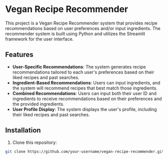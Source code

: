 # Vegan Recipe Recommender

This project is a Vegan Recipe Recommender system that provides recipe recommendations based on user preferences and/or input ingredients. The recommender system is built using Python and utilizes the Streamlit framework for the user interface.

## Features

- **User-Specific Recommendations**: The system generates recipe recommendations tailored to each user's preferences based on their liked recipes and past searches.
- **Ingredient-Based Recommendations**: Users can input ingredients, and the system will recommend recipes that best match those ingredients.
- **Combined Recommendations**: Users can input both their user ID and ingredients to receive recommendations based on their preferences and the provided ingredients.
- **User Profile Display**: The system displays the user's profile, including their liked recipes and past searches.

## Installation

1. Clone this repository:

```bash
git clone https://github.com/your-username/vegan-recipe-recommender.git